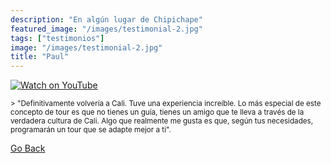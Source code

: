 ```yaml
---
description: "En algún lugar de Chipichape"
featured_image: "/images/testimonial-2.jpg"
tags: ["testimonios"]
image: "/images/testimonial-2.jpg"
title: "Paul"
---
```


[![Watch on YouTube](https://i.imgur.com/5QrmSaV.jpg)](../testimonial-2/testimonial-2.html)

<small>
> "Definitivamente volvería a Cali. Tuve una experiencia increíble. Lo más especial de este concepto de tour es que no tienes un guía, tienes un amigo que te lleva a través de la verdadera cultura de Cali. Algo que realmente me gusta es que, según tus necesidades, programarán un tour que se adapte mejor a ti".
</small>

[Go Back](<javascript:history.go(-1)>)
